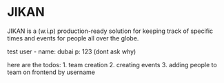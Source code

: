 # JIKAN
JIKAN is a (w.i.p) production-ready solution for keeping track of specific times and events for people all over the globe.

test user - name: dubai p: 123 (dont ask why)

here are the todos:
    1. team creation
    2. creating events
    3. adding people to team on frontend by username